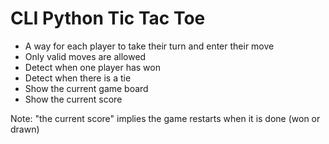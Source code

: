 # CLI Python Tic Tac Toe

- A way for each player to take their turn and enter their move
- Only valid moves are allowed
- Detect when one player has won
- Detect when there is a tie
- Show the current game board
- Show the current score

Note: "the current score" implies the game restarts when it is done (won or drawn)
